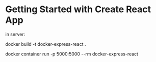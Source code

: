 # Getting Started with Create React App

in server:

docker build -t docker-express-react .

docker container run -p 5000:5000 --rm docker-express-react
